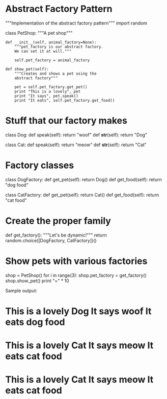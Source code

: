 # Abstract Factory Pattern

"""Implementation of the abstract factory pattern"""
import random

class PetShop:
    """A pet shop"""

    def __init__(self, animal_factory=None):
        """pet_factory is our abstract factory.
        We can set it at will."""

        self.pet_factory = animal_factory

    def show_pet(self):
        """Creates and shows a pet using the
        abstract factory"""

        pet = self.pet_factory.get_pet()
        print "This is a lovely", pet
        print "It says", pet.speak()
        print "It eats", self.pet_factory.get_food()

# Stuff that our factory makes

class Dog:
    def speak(self):
        return "woof"
    def __str__(self):
        return "Dog"

class Cat:
    def speak(self):
        return "meow"
    def __str__(self):
        return "Cat"

# Factory classes

class DogFactory:
    def get_pet(self):
        return Dog()
    def get_food(self):
        return "dog food"

class CatFactory:
    def get_pet(self):
        return Cat()
    def get_food(self):
        return "cat food"

# Create the proper family
def get_factory():
    """Let's be dynamic!"""
    return random.choice([DogFactory, CatFactory])()

# Show pets with various factories
shop = PetShop()
for i in range(3):
    shop.pet_factory = get_factory()
    shop.show_pet()
    print "=" * 10

Sample output:

This is a lovely Dog
It says woof
It eats dog food
==========
This is a lovely Cat
It says meow
It eats cat food
==========
This is a lovely Cat
It says meow
It eats cat food
==========
